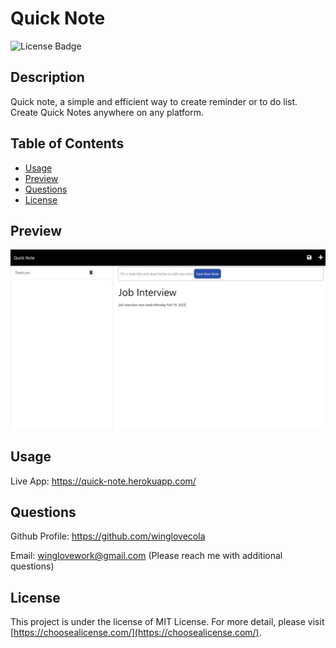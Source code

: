 # Quick Note
![License Badge](https://img.shields.io/badge/license-MIT%20License-lightgreen)



## Description

Quick note, a simple and efficient way to create reminder or to do list. Create Quick Notes anywhere on any platform.



## Table of Contents

- [Usage](#usage)
- [Preview](#preview)
- [Questions](#questions)
- [License](#license)



## Preview

![Screenshot](https://github.com/winglovecola/quick-note/blob/main/public/assets/images/screenshot.jpg?raw=true)



## Usage

Live App: https://quick-note.herokuapp.com/



## Questions

Github Profile: https://github.com/winglovecola

Email: winglovework@gmail.com (Please reach me with additional questions)



## License

This project is under the license of MIT License. For more detail, please visit [https://choosealicense.com/](https://choosealicense.com/).







